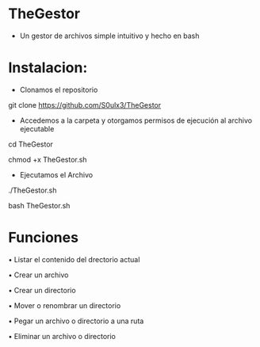 # TheGestor 

- Un gestor de archivos simple intuitivo y hecho en bash

# Instalacion:

- Clonamos el repositorio 

git clone https://github.com/S0ulx3/TheGestor

- Accedemos a la carpeta y otorgamos permisos de ejecución al archivo ejecutable

cd TheGestor

chmod +x TheGestor.sh

- Ejecutamos el Archivo

./TheGestor.sh

bash TheGestor.sh


# Funciones

• Listar el contenido del drectorio actual

• Crear un archivo

• Crear un directorio

• Mover o renombrar un directorio

• Pegar un archivo o directorio a una ruta

• Eliminar un archivo o directorio
